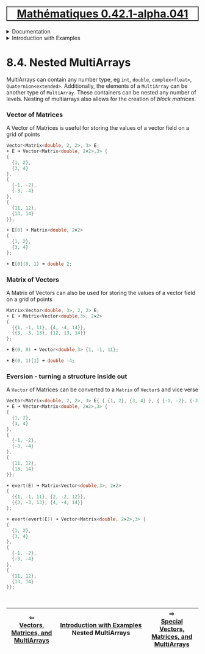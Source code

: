 [<h1 style='border: 2px solid; text-align: center'>Mathématiques 0.42.1-alpha.041</h1>](../../../README.md)

<details>

<summary>Documentation</summary>

# [Documentation](../../README.md)<br>
Chapter 1. [License](../../license/README.md)<br>
Chapter 2. [About](../../about/README.md)<br>
Chapter 3. [Why?](../../why/README.md)<br>
Chapter 4. [Objectives](../../objectives/README.md)<br>
Chapter 5. [Versioning](../../versioning/README.md)<br>
Chapter 6. [Status & Release Notes](../../status-release/README.md)<br>
Chapter 7. [Upcoming Development](../../development-schedule/README.md)<br>
Chapter 8. _Introduction with Examples_ <br>
Chapter 9. [Installation](../../installation/README.md)<br>
Chapter 10. [Your First Mathématiques Project](../../first-project/README.md)<br>
Chapter 11. [Usage Guide: Syntax, Data Types, Functions, etc](../../user-guide/README.md)<br>
Chapter 12. [Benchmarks](../../benchmarks/README.md)<br>
Chapter 13. [Tests](../../test/README.md)<br>
Chapter 14. [Developer Guide: Modifying and Extending Mathématiques](../../developer-guide/README.md)<br>


</details>



<details>

<summary>Introduction with Examples</summary>

# [8. Introduction with Examples](../README.md)<br>
8.1. [Pretty Printing and Debugging](../print-debug/README.md)<br>
8.2. [Number Systems and Arithmetic](../numbers/README.md)<br>
8.3. [Vectors, Matrices, and MultiArrays](../multiarrays/README.md)<br>
8.4. _Nested MultiArrays_ <br>
8.5. [Special Vectors, Matrices, and MultiArrays](../special-multiarrays/README.md)<br>
8.6. [MultiArray Arithmetic and Operators](../multiarray-arithmetic/README.md)<br>
8.7. [Mixed-Rank & Mixed-Depth Arithmetic](../arithmetic-mixed/README.md)<br>
8.8. [Linear Algebra](../linear-algebra/README.md)<br>
8.9. [Indexing, Masks, Slicing, Sorting, etc.](../sort-mask-slice/README.md)<br>
8.10. [Common and Special Mathematical Functions](../math-functions/README.md)<br>
8.11. [Numerical / Discretized Mathematical Function Objects](../numerical-functions/README.md)<br>
8.12. [Functions of Complex Variables](../complex-calculus/README.md)<br>
8.13. [Vector Calculus and Curvilinear Coordinates](../vector-calculus/README.md)<br>
8.14. [Tensors](../tensors/README.md)<br>
8.15. [Series and transforms](../series-transforms/README.md)<br>


</details>



# 8.4. Nested MultiArrays



MultiArrays can contain any number type, eg `int`, `double`, `complex<float>`, `Quaternion<extended>`.
Additionally, the elements of a `MultiArray` can be another type of `MultiArray`.
These containers can be nested any number of levels.
Nesting of multiarrays also allows for the creation of *block matrices*.
### Vector of Matrices
A Vector of Matrices is useful for storing the values of a vector field on a grid of points
```C++
Vector<Matrix<double, 2, 2>, 3> E;
☀ E ➜ Vector<Matrix<double, 2⨯2>,3> {
{
  {1, 2},
  {3, 4}
}, 
{
  {-1, -2},
  {-3, -4}
}, 
{
  {11, 12},
  {13, 14}
}};

☀ E[0] ➜ Matrix<double, 2⨯2> 
{
  {1, 2},
  {3, 4}
};

☀ E[0](0, 1) ➜ double 2;
```
### Matrix of Vectors
A Matrix of Vectors can also be used for storing the values of a vector field on a grid of points
```C++
Matrix<Vector<double, 3>, 2, 2> E;
☀ E ➜ Matrix<Vector<double,3>, 2⨯2> 
{
  {{1, -1, 11}, {4, -4, 14}},
  {{3, -3, 13}, {12, 13, 14}}
};

☀ E(0, 0) ➜ Vector<double,3> {1, -1, 11};

☀ E(0, 1)[1] ➜ double -4;
```
### Eversion - turning a structure inside out
A `Vector` of Matrices can be converted to a `Matrix` of `Vector`s and vice verse
```C++
Vector<Matrix<double, 2, 2>, 3> E{ { {1, 2}, {3, 4} }, { {-1, -2}, {-3, -4} }, { {11, 12}, {13, 14} } };
☀ E ➜ Vector<Matrix<double, 2⨯2>,3> {
{
  {1, 2},
  {3, 4}
}, 
{
  {-1, -2},
  {-3, -4}
}, 
{
  {11, 12},
  {13, 14}
}};

☀ evert(E) ➜ Matrix<Vector<double,3>, 2⨯2> 
{
  {{1, -1, 11}, {2, -2, 12}},
  {{3, -3, 13}, {4, -4, 14}}
};

☀ evert(evert(E)) ➜ Vector<Matrix<double, 2⨯2>,3> {
{
  {1, 2},
  {3, 4}
}, 
{
  {-1, -2},
  {-3, -4}
}, 
{
  {11, 12},
  {13, 14}
}};
```

<br>



| ⇦ <br />[Vectors, Matrices, and MultiArrays](../multiarrays/README.md)  | [Introduction with Examples](../README.md)<br />Nested MultiArrays<br /><img width=1000/> | ⇨ <br />[Special Vectors, Matrices, and MultiArrays](../special-multiarrays/README.md)   |
| ------------ | :-------------------------------: | ------------ |

